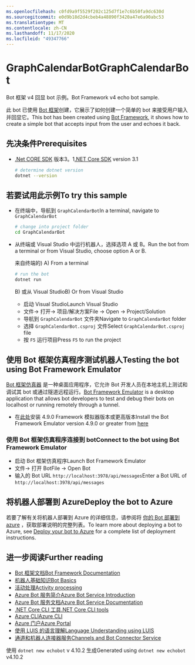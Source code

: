 ```yaml
---
ms.openlocfilehash: c0fd9a9f5529f202c125d7f1e7c6b50fa9dc630d
ms.sourcegitcommit: e0d9b18d2d4cbeb4a48890f3420a47e6a90abc53
ms.translationtype: MT
ms.contentlocale: zh-CN
ms.lasthandoff: 11/17/2020
ms.locfileid: "49347766"
---
```

# <a name="graphcalendarbot"></a><span data-ttu-id="1fc4a-101">GraphCalendarBot</span><span class="sxs-lookup"><span data-stu-id="1fc4a-101">GraphCalendarBot</span></span>

<span data-ttu-id="1fc4a-102">Bot 框架 v4 回显 bot 示例。</span><span class="sxs-lookup"><span data-stu-id="1fc4a-102">Bot Framework v4 echo bot sample.</span></span>

<span data-ttu-id="1fc4a-103">此 bot 已使用 [Bot 框架](https://dev.botframework.com)创建，它展示了如何创建一个简单的 bot 来接受用户输入并回显它。</span><span class="sxs-lookup"><span data-stu-id="1fc4a-103">This bot has been created using [Bot Framework](https://dev.botframework.com), it shows how to create a simple bot that accepts input from the user and echoes it back.</span></span>

## <a name="prerequisites"></a><span data-ttu-id="1fc4a-104">先决条件</span><span class="sxs-lookup"><span data-stu-id="1fc4a-104">Prerequisites</span></span>

- <span data-ttu-id="1fc4a-105">[.Net CORE SDK](https://dotnet.microsoft.com/download) 版本3。1</span><span class="sxs-lookup"><span data-stu-id="1fc4a-105">[.NET Core SDK](https://dotnet.microsoft.com/download) version 3.1</span></span>

  ```bash
  # determine dotnet version
  dotnet --version
  ```

## <a name="to-try-this-sample"></a><span data-ttu-id="1fc4a-106">若要试用此示例</span><span class="sxs-lookup"><span data-stu-id="1fc4a-106">To try this sample</span></span>

- <span data-ttu-id="1fc4a-107">在终端中，导航到 `GraphCalendarBot`</span><span class="sxs-lookup"><span data-stu-id="1fc4a-107">In a terminal, navigate to `GraphCalendarBot`</span></span>

    ```bash
    # change into project folder
    cd GraphCalendarBot
    ```

- <span data-ttu-id="1fc4a-108">从终端或 Visual Studio 中运行机器人，选择选项 A 或 B。</span><span class="sxs-lookup"><span data-stu-id="1fc4a-108">Run the bot from a terminal or from Visual Studio, choose option A or B.</span></span>

  <span data-ttu-id="1fc4a-109">来自终端的) </span><span class="sxs-lookup"><span data-stu-id="1fc4a-109">A) From a terminal</span></span>

  ```bash
  # run the bot
  dotnet run
  ```

  <span data-ttu-id="1fc4a-110">B) 或从 Visual Studio</span><span class="sxs-lookup"><span data-stu-id="1fc4a-110">B) Or from Visual Studio</span></span>

  - <span data-ttu-id="1fc4a-111">启动 Visual Studio</span><span class="sxs-lookup"><span data-stu-id="1fc4a-111">Launch Visual Studio</span></span>
  - <span data-ttu-id="1fc4a-112">文件-> 打开-> 项目/解决方案</span><span class="sxs-lookup"><span data-stu-id="1fc4a-112">File -> Open -> Project/Solution</span></span>
  - <span data-ttu-id="1fc4a-113">导航到 `GraphCalendarBot` 文件夹</span><span class="sxs-lookup"><span data-stu-id="1fc4a-113">Navigate to `GraphCalendarBot` folder</span></span>
  - <span data-ttu-id="1fc4a-114">选择 `GraphCalendarBot.csproj` 文件</span><span class="sxs-lookup"><span data-stu-id="1fc4a-114">Select `GraphCalendarBot.csproj` file</span></span>
  - <span data-ttu-id="1fc4a-115">按 `F5` 运行项目</span><span class="sxs-lookup"><span data-stu-id="1fc4a-115">Press `F5` to run the project</span></span>

## <a name="testing-the-bot-using-bot-framework-emulator"></a><span data-ttu-id="1fc4a-116">使用 Bot 框架仿真程序测试机器人</span><span class="sxs-lookup"><span data-stu-id="1fc4a-116">Testing the bot using Bot Framework Emulator</span></span>

<span data-ttu-id="1fc4a-117">[Bot 框架仿真器](https://github.com/microsoft/botframework-emulator) 是一种桌面应用程序，它允许 Bot 开发人员在本地主机上测试和调试其 bot 或通过隧道远程运行。</span><span class="sxs-lookup"><span data-stu-id="1fc4a-117">[Bot Framework Emulator](https://github.com/microsoft/botframework-emulator) is a desktop application that allows bot developers to test and debug their bots on localhost or running remotely through a tunnel.</span></span>

- <span data-ttu-id="1fc4a-118">在[此处](https://github.com/Microsoft/BotFramework-Emulator/releases)安装 4.9.0 Framework 模拟器版本或更高版本</span><span class="sxs-lookup"><span data-stu-id="1fc4a-118">Install the Bot Framework Emulator version 4.9.0 or greater from [here](https://github.com/Microsoft/BotFramework-Emulator/releases)</span></span>

### <a name="connect-to-the-bot-using-bot-framework-emulator"></a><span data-ttu-id="1fc4a-119">使用 Bot 框架仿真程序连接到 bot</span><span class="sxs-lookup"><span data-stu-id="1fc4a-119">Connect to the bot using Bot Framework Emulator</span></span>

- <span data-ttu-id="1fc4a-120">启动 Bot 框架仿真程序</span><span class="sxs-lookup"><span data-stu-id="1fc4a-120">Launch Bot Framework Emulator</span></span>
- <span data-ttu-id="1fc4a-121">文件-> 打开 Bot</span><span class="sxs-lookup"><span data-stu-id="1fc4a-121">File -> Open Bot</span></span>
- <span data-ttu-id="1fc4a-122">输入的 Bot URL `http://localhost:3978/api/messages`</span><span class="sxs-lookup"><span data-stu-id="1fc4a-122">Enter a Bot URL of `http://localhost:3978/api/messages`</span></span>

## <a name="deploy-the-bot-to-azure"></a><span data-ttu-id="1fc4a-123">将机器人部署到 Azure</span><span class="sxs-lookup"><span data-stu-id="1fc4a-123">Deploy the bot to Azure</span></span>

<span data-ttu-id="1fc4a-124">若要了解有关将机器人部署到 Azure 的详细信息，请参阅将 [你的 Bot 部署到 azure](https://aka.ms/azuredeployment) ，获取部署说明的完整列表。</span><span class="sxs-lookup"><span data-stu-id="1fc4a-124">To learn more about deploying a bot to Azure, see [Deploy your bot to Azure](https://aka.ms/azuredeployment) for a complete list of deployment instructions.</span></span>

## <a name="further-reading"></a><span data-ttu-id="1fc4a-125">进一步阅读</span><span class="sxs-lookup"><span data-stu-id="1fc4a-125">Further reading</span></span>

- [<span data-ttu-id="1fc4a-126">Bot 框架文档</span><span class="sxs-lookup"><span data-stu-id="1fc4a-126">Bot Framework Documentation</span></span>](https://docs.botframework.com)
- [<span data-ttu-id="1fc4a-127">机器人基础知识</span><span class="sxs-lookup"><span data-stu-id="1fc4a-127">Bot Basics</span></span>](https://docs.microsoft.com/azure/bot-service/bot-builder-basics?view=azure-bot-service-4.0)
- [<span data-ttu-id="1fc4a-128">活动处理</span><span class="sxs-lookup"><span data-stu-id="1fc4a-128">Activity processing</span></span>](https://docs.microsoft.com/en-us/azure/bot-service/bot-builder-concept-activity-processing?view=azure-bot-service-4.0)
- [<span data-ttu-id="1fc4a-129">Azure Bot 服务简介</span><span class="sxs-lookup"><span data-stu-id="1fc4a-129">Azure Bot Service Introduction</span></span>](https://docs.microsoft.com/azure/bot-service/bot-service-overview-introduction?view=azure-bot-service-4.0)
- [<span data-ttu-id="1fc4a-130">Azure Bot 服务文档</span><span class="sxs-lookup"><span data-stu-id="1fc4a-130">Azure Bot Service Documentation</span></span>](https://docs.microsoft.com/azure/bot-service/?view=azure-bot-service-4.0)
- [<span data-ttu-id="1fc4a-131">.NET Core CLI 工具</span><span class="sxs-lookup"><span data-stu-id="1fc4a-131">.NET Core CLI tools</span></span>](https://docs.microsoft.com/en-us/dotnet/core/tools/?tabs=netcore2x)
- [<span data-ttu-id="1fc4a-132">Azure CLI</span><span class="sxs-lookup"><span data-stu-id="1fc4a-132">Azure CLI</span></span>](https://docs.microsoft.com/cli/azure/?view=azure-cli-latest)
- [<span data-ttu-id="1fc4a-133">Azure 门户</span><span class="sxs-lookup"><span data-stu-id="1fc4a-133">Azure Portal</span></span>](https://portal.azure.com)
- [<span data-ttu-id="1fc4a-134">使用 LUIS 的语言理解</span><span class="sxs-lookup"><span data-stu-id="1fc4a-134">Language Understanding using LUIS</span></span>](https://docs.microsoft.com/en-us/azure/cognitive-services/luis/)
- [<span data-ttu-id="1fc4a-135">通道和机器人连接器服务</span><span class="sxs-lookup"><span data-stu-id="1fc4a-135">Channels and Bot Connector Service</span></span>](https://docs.microsoft.com/en-us/azure/bot-service/bot-concepts?view=azure-bot-service-4.0)

<span data-ttu-id="1fc4a-136">使用 `dotnet new echobot` v 4.10.2 生成</span><span class="sxs-lookup"><span data-stu-id="1fc4a-136">Generated using `dotnet new echobot` v4.10.2</span></span>
